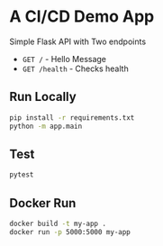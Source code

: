 # A CI/CD Demo App

Simple Flask API with Two endpoints

- `GET /` - Hello Message
- `GET /health` - Checks health

## Run Locally

```bash
pip install -r requirements.txt
python -m app.main
```

## Test
```bash
pytest
```

## Docker Run
```bash
docker build -t my-app .
docker run -p 5000:5000 my-app
```
